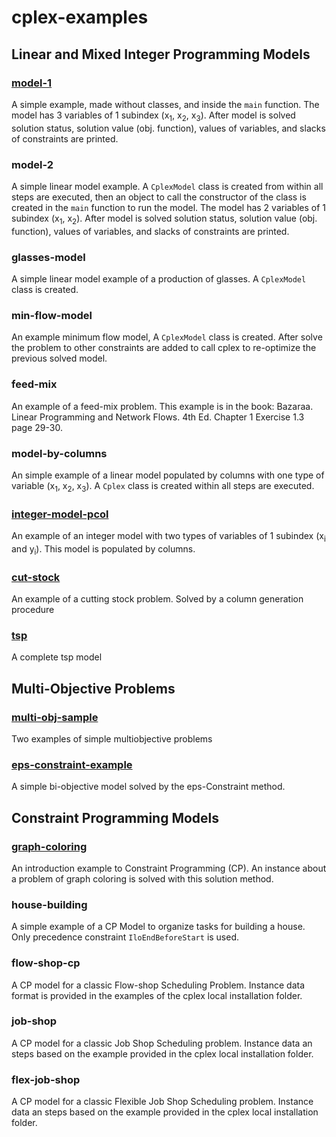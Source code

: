 # cplex-examples

## Linear and Mixed Integer Programming Models

### [model-1](https://github.com/oscaralejandro1907/cplex-examples/tree/main/model-1/Model)

A simple example, made without classes, and inside the ```main``` function. The model has 3 variables of 1 subindex (x<sub>1</sub>, x<sub>2</sub>, x<sub>3</sub>). After model is solved solution status, solution value (obj. function), values of variables, and slacks of constraints are printed.

### model-2
A simple linear model example. A ```CplexModel``` class is created from within all steps are executed, then an object to call the constructor of the class is created in the ```main``` function to run the model. The model has 2 variables of 1 subindex (x<sub>1</sub>, x<sub>2</sub>). After model is solved solution status, solution value (obj. function), values of variables, and slacks of constraints are printed.

### glasses-model
A simple linear model example of a production of glasses. A ```CplexModel``` class is created.

### min-flow-model
An example minimum flow model, A ```CplexModel``` class is created. After solve the problem to other constraints are added to call cplex to re-optimize the previous solved model. 

### feed-mix
An example of a feed-mix problem. This example is in the book: Bazaraa. Linear Programming and Network Flows. 4th Ed. Chapter 1 Exercise 1.3 page 29-30.

### model-by-columns
An simple example of a linear model populated by columns with one type of variable (x<sub>1</sub>, x<sub>2</sub>, x<sub>3</sub>). A ```Cplex``` class is created within all steps are executed.

### [integer-model-pcol](https://github.com/oscaralejandro1907/cplex-examples/tree/main/integer-model-pcol/Model)
An example of an integer model with two types of variables of 1 subindex (x<sub>i</sub> and y<sub>i</sub>). This model is populated by columns.

### [cut-stock](https://github.com/oscaralejandro1907/cplex-examples/tree/main/cut-stock/Model)
An example of a cutting stock problem. Solved by a column generation procedure

### [tsp](https://github.com/oscaralejandro1907/cplex-examples/tree/main/tsp/TSP)
A complete tsp model

## Multi-Objective Problems
### [multi-obj-sample](https://github.com/oscaralejandro1907/cplex-examples/tree/main/multi-obj-sample/multiObj-sample)
Two examples of simple multiobjective problems

### [eps-constraint-example](https://github.com/oscaralejandro1907/cplex-examples/tree/main/eps-constraint-example/eps-constraint-example)
A simple bi-objective model solved by the eps-Constraint method.

## Constraint Programming Models
### [graph-coloring](https://github.com/oscaralejandro1907/cplex-examples/tree/main/graph-coloring)
An introduction example to Constraint Programming (CP). An instance about a problem of graph coloring is solved with this solution method.

### house-building
A simple example of a CP Model to organize tasks for building a house. Only precedence constraint ```IloEndBeforeStart``` is used.

### flow-shop-cp
A CP model for a classic Flow-shop Scheduling Problem. Instance data format is provided in the examples of the cplex local installation folder.

### job-shop
A CP model for a classic Job Shop Scheduling problem. Instance data an steps based on the example provided in the cplex local installation folder.

### flex-job-shop
A CP model for a classic Flexible Job Shop Scheduling problem. Instance data an steps based on the example provided in the cplex local installation folder.

